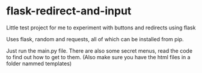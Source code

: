# flask-redirect-and-input
Little test project for me to experiment with buttons and redirects using flask

Uses flask, random and requests, all of which can be installed from pip.

Just run the main.py file. There are also some secret menus, read the code to find out how to get to them.
(Also make sure you have the html files in a folder nammed templates)
